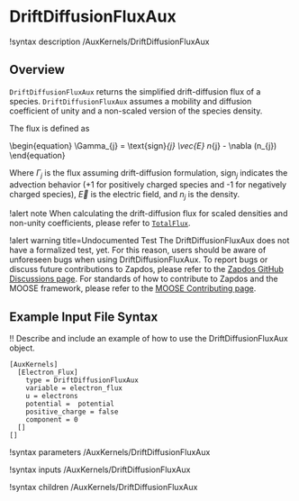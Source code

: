 # DriftDiffusionFluxAux

!syntax description /AuxKernels/DriftDiffusionFluxAux

## Overview

`DriftDiffusionFluxAux` returns the simplified drift-diffusion flux of a species. `DriftDiffusionFluxAux`
assumes a mobility and diffusion coefficient of unity and a non-scaled version of the species density.

The flux is defined as

\begin{equation}
\Gamma_{j} =  \text{sign}_{j} \vec{E} n_{j} - \nabla (n_{j})
\end{equation}

Where $\Gamma_{j}$ is the flux assuming drift-diffusion formulation, $\text{sign}_{j}$ indicates the advection behavior ($\text{+}1$ for positively charged species and $\text{-}1$ for negatively charged species),
$\vec{E}$ is the electric field, and $n_{j}$ is the density.

!alert note
When calculating the drift-diffusion flux for scaled densities and non-unity coefficients, please refer to [`TotalFlux`](/auxkernels/TotalFlux.md).

!alert warning title=Undocumented Test
The DriftDiffusionFluxAux does not have a formalized test, yet. For this reason,
users should be aware of unforeseen bugs when using DriftDiffusionFluxAux. To
report bugs or discuss future contributions to Zapdos, please refer to the
[Zapdos GitHub Discussions page](https://github.com/shannon-lab/zapdos/discussions).
For standards of how to contribute to Zapdos and the MOOSE framework,
please refer to the [MOOSE Contributing page](framework/contributing.md).

## Example Input File Syntax

!! Describe and include an example of how to use the DriftDiffusionFluxAux object.

```text
[AuxKernels]
  [Electron_Flux]
    type = DriftDiffusionFluxAux
    variable = electron_flux
    u = electrons
    potential =  potential
    positive_charge = false
    component = 0
  []
[]
```

!syntax parameters /AuxKernels/DriftDiffusionFluxAux

!syntax inputs /AuxKernels/DriftDiffusionFluxAux

!syntax children /AuxKernels/DriftDiffusionFluxAux
